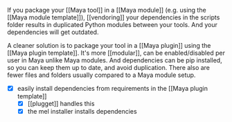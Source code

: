 If you package your [[Maya tool]] in a [[Maya module]] (e.g. using the [[Maya module template]]),
[[vendoring]] your dependencies in the scripts folder results in duplicated Python modules between your tools. And your dependencies will get outdated.

A cleaner solution is to package your tool in a [[Maya plugin]] using the [[Maya plugin template]]. It's more [[modular]], can be enabled/disabled per user in Maya unlike Maya modules. And dependencies can be pip installed, so you can keep them up to date, and avoid duplication.
There also are fewer files and folders usually compared to a Maya module setup.

- [x] easily install dependencies from requirements in the [[Maya plugin template]]
	- [x] [[plugget]] handles this
	- [x] the mel installer installs dependencies
